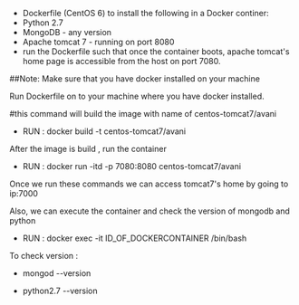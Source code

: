  - Dockerfile (CentOS 6) to install the following in a Docker continer:
  - Python 2.7
  - MongoDB - any version
  - Apache tomcat 7 - running on port 8080
  - run the Dockerfile such that once the container boots, apache tomcat's home page is accessible from the host on port 7080.

##Note: Make sure that you have docker installed on your machine

Run Dockerfile on to your machine where you have docker installed.

#this command will build the image with name of centos-tomcat7/avani

- RUN : docker build -t centos-tomcat7/avani  

After the image is build , run the container

- RUN : docker run -itd -p 7080:8080 centos-tomcat7/avani

Once we run these commands we can access tomcat7's home by going to ip:7000

Also, we can execute the container and check the version of mongodb and python

- RUN : docker exec -it ID_OF_DOCKERCONTAINER /bin/bash

To check version :

-   mongod --version

-   python2.7 --version




